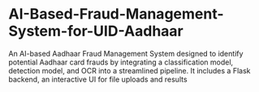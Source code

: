 # AI-Based-Fraud-Management-System-for-UID-Aadhaar
An AI-based Aadhaar Fraud Management System designed to identify potential Aadhaar card frauds by integrating a classification model, detection model, and OCR into a streamlined pipeline. It includes a Flask backend, an interactive UI for file uploads and results
